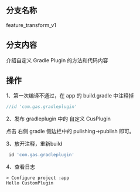 ## 分支名称
feature_transform_v1
## 分支内容
介绍自定义 Gradle Plugin 的方法和代码内容
## 操作
1、第一次编译不通过，在 app 的 build.gradle 中注释掉

```groovy
//id 'com.gas.gradleplugin'
```
2、发布 gradleplugin 中的 自定义 CusPlugin 

点击 右侧 gradle 侧边栏中的 pulishing->publish 即可。

3、放开注释，重新build
```groovy
 id 'com.gas.gradleplugin'
```
4、查看日志
```shell
> Configure project :app
Hello CustomPlugin
```